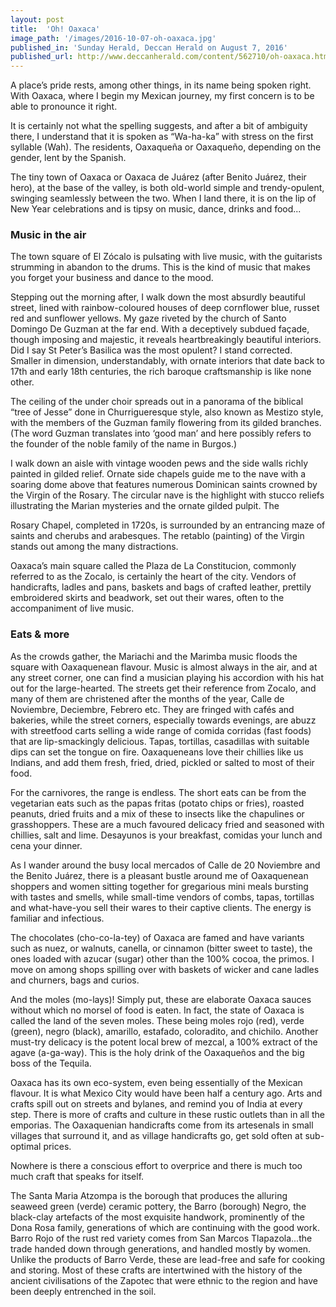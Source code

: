 ```yaml
---
layout: post
title:  'Oh! Oaxaca'
image_path: '/images/2016-10-07-oh-oaxaca.jpg'
published_in: 'Sunday Herald, Deccan Herald on August 7, 2016'
published_url: http://www.deccanherald.com/content/562710/oh-oaxaca.html
---
```


A place’s pride rests, among other things, in its name being spoken right. With Oaxaca, where I begin my Mexican journey, my first concern is to be able to pronounce it right.
<!--more-->

It is certainly not what the spelling suggests, and after a bit of ambiguity there, I understand that it is spoken as “Wa-ha-ka” with stress on the first syllable (Wah). The residents, Oaxaqueña or Oaxaqueño, depending on the gender, lent by the Spanish.

The tiny town of Oaxaca or Oaxaca de Juárez (after Benito Juárez, their hero), at the base of the valley, is both old-world simple and trendy-opulent, swinging seamlessly between the two. When I land there, it is on the lip of New Year celebrations and is tipsy on music, dance, drinks and food...

### Music in the air

The town square of El Zócalo is pulsating with live music, with the guitarists strumming in abandon to the drums. This is the kind of music that makes you forget your business and dance to the mood.

Stepping out the morning after, I walk down the most absurdly beautiful street, lined with rainbow-coloured houses of deep cornflower blue, russet red and sunflower yellows. My gaze riveted by the church of Santo Domingo De Guzman at the far end. With a deceptively subdued façade, though imposing and majestic, it reveals heartbreakingly beautiful interiors. Did I say St Peter’s Basilica was the most opulent? I stand corrected. Smaller in dimension, understandably, with ornate interiors that date back to 17th and early 18th centuries, the rich baroque craftsmanship is like none other.

The ceiling of the under choir spreads out in a panorama of the biblical “tree of Jesse” done in Churrigueresque style, also known as Mestizo style, with the members of the Guzman family flowering from its gilded branches. (The word Guzman translates into ‘good man’ and here possibly refers to the founder of the noble family of the name in Burgos.)

I walk down an aisle with vintage wooden pews and the side walls richly painted in gilded relief. Ornate side chapels guide me to the nave with a soaring dome above that features numerous Dominican saints crowned by the Virgin of the Rosary. The circular nave is the highlight with stucco reliefs illustrating the Marian mysteries and the ornate gilded pulpit. The

Rosary Chapel, completed in 1720s, is surrounded by an entrancing maze of
saints and cherubs and arabesques. The retablo (painting) of the Virgin stands out among the many distractions.

Oaxaca’s main square called the Plaza de La Constitucion, commonly referred to as the Zocalo, is certainly the heart of the city. Vendors of handicrafts, ladles and pans, baskets and bags of crafted leather, prettily embroidered skirts and beadwork, set out their wares, often to the accompaniment of live music.

### Eats & more

As the crowds gather, the Mariachi and the Marimba music floods the square with Oaxaquenean flavour. Music is almost always in the air, and at any street corner, one can find a musician playing his accordion with his hat out for the large-hearted. The streets get their reference from Zocalo, and many of them are christened after the months of the year, Calle de Noviembre, Deciembre, Febrero etc. They are fringed with cafés and bakeries, while the street corners, especially towards evenings, are abuzz with streetfood carts selling a wide range of comida corridas (fast foods) that are lip-smackingly delicious. Tapas, tortillas, casadillas with suitable dips can set the tongue on fire. Oaxaqueneans love their chillies like us Indians, and add them fresh, fried, dried, pickled or salted to most of their food.

For the carnivores, the range is endless. The short eats can be from the vegetarian eats such as the papas fritas (potato chips or fries), roasted peanuts, dried fruits and a mix of these to insects like the chapulines or grasshoppers. These are a much favoured delicacy fried and seasoned with chillies, salt and lime. Desayunos is your breakfast, comidas your lunch and cena your dinner.

As I wander around the busy local mercados of Calle de 20 Noviembre and the Benito Juárez, there is a pleasant bustle around me of Oaxaquenean shoppers and women sitting together for gregarious mini meals bursting with tastes and smells, while small-time vendors of combs, tapas, tortillas and what-have-you sell their wares to their captive clients. The energy is familiar and infectious.

The chocolates (cho-co-la-tey) of Oaxaca are famed and have variants such as nuez, or walnuts, canella, or cinnamon (bitter sweet to taste), the ones loaded with azucar (sugar) other than the 100% cocoa, the primos. I move on among shops spilling over with baskets of wicker and cane ladles and churners, bags and curios.

And the moles (mo-lays)! Simply put, these are elaborate Oaxaca sauces without which no morsel of food is eaten. In fact, the state of Oaxaca is called the land of the seven moles. These being moles rojo (red), verde (green), negro (black), amarillo, estafado, coloradito, and chichilo. Another must-try delicacy is the potent local brew of mezcal, a 100% extract of the agave (a-ga-way). This is the holy drink of the Oaxaqueños and the big boss of the Tequila.

Oaxaca has its own eco-system, even being essentially of the Mexican flavour. It is what Mexico City would have been half a century ago. Arts and crafts spill out on streets and bylanes, and remind you of India at every step. There is more of crafts and culture in these rustic outlets than in all the emporias. The Oaxaquenian handicrafts come from its artesenals in small villages that surround it, and as village handicrafts go, get sold often at sub-optimal prices.

Nowhere is there a conscious effort to overprice and there is much too much craft that speaks for itself.

The Santa Maria Atzompa is the borough that produces the alluring seaweed green (verde) ceramic pottery, the Barro (borough) Negro, the black-clay artefacts of the most exquisite handwork, prominently of the Dona Rosa family, generations of which are continuing with the good work. Barro Rojo of the rust red variety comes from San Marcos Tlapazola...the trade handed down through generations, and handled mostly by women. Unlike the products of Barro Verde, these are lead-free and safe for cooking and storing.
Most of these crafts are intertwined with the history of the ancient civilisations of the Zapotec that were ethnic to the region and have been deeply entrenched in the soil.
